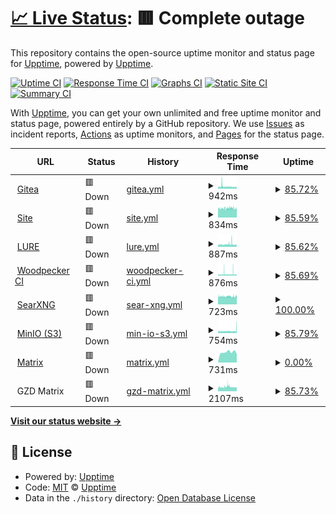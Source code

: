 # [📈 Live Status](https://status.elara.ws): <!--live status--> **🟥 Complete outage**

This repository contains the open-source uptime monitor and status page for [Upptime](https://upptime.js.org), powered by [Upptime](https://github.com/upptime/upptime).

[![Uptime CI](https://github.com/Elara6331/uptime/workflows/Uptime%20CI/badge.svg)](https://github.com/Elara6331/uptime/actions?query=workflow%3A%22Uptime+CI%22)
[![Response Time CI](https://github.com/Elara6331/uptime/workflows/Response%20Time%20CI/badge.svg)](https://github.com/Elara6331/uptime/actions?query=workflow%3A%22Response+Time+CI%22)
[![Graphs CI](https://github.com/Elara6331/uptime/workflows/Graphs%20CI/badge.svg)](https://github.com/Elara6331/uptime/actions?query=workflow%3A%22Graphs+CI%22)
[![Static Site CI](https://github.com/Elara6331/uptime/workflows/Static%20Site%20CI/badge.svg)](https://github.com/Elara6331/uptime/actions?query=workflow%3A%22Static+Site+CI%22)
[![Summary CI](https://github.com/Elara6331/uptime/workflows/Summary%20CI/badge.svg)](https://github.com/Elara6331/uptime/actions?query=workflow%3A%22Summary+CI%22)

With [Upptime](https://upptime.js.org), you can get your own unlimited and free uptime monitor and status page, powered entirely by a GitHub repository. We use [Issues](https://github.com/upptime/upptime/issues) as incident reports, [Actions](https://github.com/Elara6331/uptime/actions) as uptime monitors, and [Pages](https://status.elara.ws) for the status page.

<!--start: status pages-->
<!-- This summary is generated by Upptime (https://github.com/upptime/upptime) -->
<!-- Do not edit this manually, your changes will be overwritten -->
<!-- prettier-ignore -->
| URL | Status | History | Response Time | Uptime |
| --- | ------ | ------- | ------------- | ------ |
| <img alt="" src="https://icons.duckduckgo.com/ip3/gitea.elara.ws.ico" height="13"> [Gitea](https://gitea.elara.ws) | 🟥 Down | [gitea.yml](https://github.com/Elara6331/uptime/commits/HEAD/history/gitea.yml) | <details><summary><img alt="Response time graph" src="./graphs/gitea/response-time-week.png" height="20"> 942ms</summary><br><a href="https://status.elara.ws/history/gitea"><img alt="Response time 1037" src="https://img.shields.io/endpoint?url=https%3A%2F%2Fraw.githubusercontent.com%2FElara6331%2Fuptime%2FHEAD%2Fapi%2Fgitea%2Fresponse-time.json"></a><br><a href="https://status.elara.ws/history/gitea"><img alt="24-hour response time 808" src="https://img.shields.io/endpoint?url=https%3A%2F%2Fraw.githubusercontent.com%2FElara6331%2Fuptime%2FHEAD%2Fapi%2Fgitea%2Fresponse-time-day.json"></a><br><a href="https://status.elara.ws/history/gitea"><img alt="7-day response time 942" src="https://img.shields.io/endpoint?url=https%3A%2F%2Fraw.githubusercontent.com%2FElara6331%2Fuptime%2FHEAD%2Fapi%2Fgitea%2Fresponse-time-week.json"></a><br><a href="https://status.elara.ws/history/gitea"><img alt="30-day response time 917" src="https://img.shields.io/endpoint?url=https%3A%2F%2Fraw.githubusercontent.com%2FElara6331%2Fuptime%2FHEAD%2Fapi%2Fgitea%2Fresponse-time-month.json"></a><br><a href="https://status.elara.ws/history/gitea"><img alt="1-year response time 1070" src="https://img.shields.io/endpoint?url=https%3A%2F%2Fraw.githubusercontent.com%2FElara6331%2Fuptime%2FHEAD%2Fapi%2Fgitea%2Fresponse-time-year.json"></a></details> | <details><summary><a href="https://status.elara.ws/history/gitea">85.72%</a></summary><a href="https://status.elara.ws/history/gitea"><img alt="All-time uptime 99.75%" src="https://img.shields.io/endpoint?url=https%3A%2F%2Fraw.githubusercontent.com%2FElara6331%2Fuptime%2FHEAD%2Fapi%2Fgitea%2Fuptime.json"></a><br><a href="https://status.elara.ws/history/gitea"><img alt="24-hour uptime 77.10%" src="https://img.shields.io/endpoint?url=https%3A%2F%2Fraw.githubusercontent.com%2FElara6331%2Fuptime%2FHEAD%2Fapi%2Fgitea%2Fuptime-day.json"></a><br><a href="https://status.elara.ws/history/gitea"><img alt="7-day uptime 85.72%" src="https://img.shields.io/endpoint?url=https%3A%2F%2Fraw.githubusercontent.com%2FElara6331%2Fuptime%2FHEAD%2Fapi%2Fgitea%2Fuptime-week.json"></a><br><a href="https://status.elara.ws/history/gitea"><img alt="30-day uptime 94.75%" src="https://img.shields.io/endpoint?url=https%3A%2F%2Fraw.githubusercontent.com%2FElara6331%2Fuptime%2FHEAD%2Fapi%2Fgitea%2Fuptime-month.json"></a><br><a href="https://status.elara.ws/history/gitea"><img alt="1-year uptime 99.56%" src="https://img.shields.io/endpoint?url=https%3A%2F%2Fraw.githubusercontent.com%2FElara6331%2Fuptime%2FHEAD%2Fapi%2Fgitea%2Fuptime-year.json"></a></details>
| <img alt="" src="https://icons.duckduckgo.com/ip3/www.elara.ws.ico" height="13"> [Site](https://www.elara.ws) | 🟥 Down | [site.yml](https://github.com/Elara6331/uptime/commits/HEAD/history/site.yml) | <details><summary><img alt="Response time graph" src="./graphs/site/response-time-week.png" height="20"> 834ms</summary><br><a href="https://status.elara.ws/history/site"><img alt="Response time 823" src="https://img.shields.io/endpoint?url=https%3A%2F%2Fraw.githubusercontent.com%2FElara6331%2Fuptime%2FHEAD%2Fapi%2Fsite%2Fresponse-time.json"></a><br><a href="https://status.elara.ws/history/site"><img alt="24-hour response time 820" src="https://img.shields.io/endpoint?url=https%3A%2F%2Fraw.githubusercontent.com%2FElara6331%2Fuptime%2FHEAD%2Fapi%2Fsite%2Fresponse-time-day.json"></a><br><a href="https://status.elara.ws/history/site"><img alt="7-day response time 834" src="https://img.shields.io/endpoint?url=https%3A%2F%2Fraw.githubusercontent.com%2FElara6331%2Fuptime%2FHEAD%2Fapi%2Fsite%2Fresponse-time-week.json"></a><br><a href="https://status.elara.ws/history/site"><img alt="30-day response time 847" src="https://img.shields.io/endpoint?url=https%3A%2F%2Fraw.githubusercontent.com%2FElara6331%2Fuptime%2FHEAD%2Fapi%2Fsite%2Fresponse-time-month.json"></a><br><a href="https://status.elara.ws/history/site"><img alt="1-year response time 841" src="https://img.shields.io/endpoint?url=https%3A%2F%2Fraw.githubusercontent.com%2FElara6331%2Fuptime%2FHEAD%2Fapi%2Fsite%2Fresponse-time-year.json"></a></details> | <details><summary><a href="https://status.elara.ws/history/site">85.59%</a></summary><a href="https://status.elara.ws/history/site"><img alt="All-time uptime 99.75%" src="https://img.shields.io/endpoint?url=https%3A%2F%2Fraw.githubusercontent.com%2FElara6331%2Fuptime%2FHEAD%2Fapi%2Fsite%2Fuptime.json"></a><br><a href="https://status.elara.ws/history/site"><img alt="24-hour uptime 77.08%" src="https://img.shields.io/endpoint?url=https%3A%2F%2Fraw.githubusercontent.com%2FElara6331%2Fuptime%2FHEAD%2Fapi%2Fsite%2Fuptime-day.json"></a><br><a href="https://status.elara.ws/history/site"><img alt="7-day uptime 85.59%" src="https://img.shields.io/endpoint?url=https%3A%2F%2Fraw.githubusercontent.com%2FElara6331%2Fuptime%2FHEAD%2Fapi%2Fsite%2Fuptime-week.json"></a><br><a href="https://status.elara.ws/history/site"><img alt="30-day uptime 94.71%" src="https://img.shields.io/endpoint?url=https%3A%2F%2Fraw.githubusercontent.com%2FElara6331%2Fuptime%2FHEAD%2Fapi%2Fsite%2Fuptime-month.json"></a><br><a href="https://status.elara.ws/history/site"><img alt="1-year uptime 99.55%" src="https://img.shields.io/endpoint?url=https%3A%2F%2Fraw.githubusercontent.com%2FElara6331%2Fuptime%2FHEAD%2Fapi%2Fsite%2Fuptime-year.json"></a></details>
| <img alt="" src="https://icons.duckduckgo.com/ip3/lure.sh.ico" height="13"> [LURE](https://lure.sh) | 🟥 Down | [lure.yml](https://github.com/Elara6331/uptime/commits/HEAD/history/lure.yml) | <details><summary><img alt="Response time graph" src="./graphs/lure/response-time-week.png" height="20"> 887ms</summary><br><a href="https://status.elara.ws/history/lure"><img alt="Response time 885" src="https://img.shields.io/endpoint?url=https%3A%2F%2Fraw.githubusercontent.com%2FElara6331%2Fuptime%2FHEAD%2Fapi%2Flure%2Fresponse-time.json"></a><br><a href="https://status.elara.ws/history/lure"><img alt="24-hour response time 779" src="https://img.shields.io/endpoint?url=https%3A%2F%2Fraw.githubusercontent.com%2FElara6331%2Fuptime%2FHEAD%2Fapi%2Flure%2Fresponse-time-day.json"></a><br><a href="https://status.elara.ws/history/lure"><img alt="7-day response time 887" src="https://img.shields.io/endpoint?url=https%3A%2F%2Fraw.githubusercontent.com%2FElara6331%2Fuptime%2FHEAD%2Fapi%2Flure%2Fresponse-time-week.json"></a><br><a href="https://status.elara.ws/history/lure"><img alt="30-day response time 930" src="https://img.shields.io/endpoint?url=https%3A%2F%2Fraw.githubusercontent.com%2FElara6331%2Fuptime%2FHEAD%2Fapi%2Flure%2Fresponse-time-month.json"></a><br><a href="https://status.elara.ws/history/lure"><img alt="1-year response time 859" src="https://img.shields.io/endpoint?url=https%3A%2F%2Fraw.githubusercontent.com%2FElara6331%2Fuptime%2FHEAD%2Fapi%2Flure%2Fresponse-time-year.json"></a></details> | <details><summary><a href="https://status.elara.ws/history/lure">85.62%</a></summary><a href="https://status.elara.ws/history/lure"><img alt="All-time uptime 99.74%" src="https://img.shields.io/endpoint?url=https%3A%2F%2Fraw.githubusercontent.com%2FElara6331%2Fuptime%2FHEAD%2Fapi%2Flure%2Fuptime.json"></a><br><a href="https://status.elara.ws/history/lure"><img alt="24-hour uptime 77.06%" src="https://img.shields.io/endpoint?url=https%3A%2F%2Fraw.githubusercontent.com%2FElara6331%2Fuptime%2FHEAD%2Fapi%2Flure%2Fuptime-day.json"></a><br><a href="https://status.elara.ws/history/lure"><img alt="7-day uptime 85.62%" src="https://img.shields.io/endpoint?url=https%3A%2F%2Fraw.githubusercontent.com%2FElara6331%2Fuptime%2FHEAD%2Fapi%2Flure%2Fuptime-week.json"></a><br><a href="https://status.elara.ws/history/lure"><img alt="30-day uptime 94.62%" src="https://img.shields.io/endpoint?url=https%3A%2F%2Fraw.githubusercontent.com%2FElara6331%2Fuptime%2FHEAD%2Fapi%2Flure%2Fuptime-month.json"></a><br><a href="https://status.elara.ws/history/lure"><img alt="1-year uptime 99.55%" src="https://img.shields.io/endpoint?url=https%3A%2F%2Fraw.githubusercontent.com%2FElara6331%2Fuptime%2FHEAD%2Fapi%2Flure%2Fuptime-year.json"></a></details>
| <img alt="" src="https://icons.duckduckgo.com/ip3/ci.elara.ws.ico" height="13"> [Woodpecker CI](https://ci.elara.ws) | 🟥 Down | [woodpecker-ci.yml](https://github.com/Elara6331/uptime/commits/HEAD/history/woodpecker-ci.yml) | <details><summary><img alt="Response time graph" src="./graphs/woodpecker-ci/response-time-week.png" height="20"> 876ms</summary><br><a href="https://status.elara.ws/history/woodpecker-ci"><img alt="Response time 720" src="https://img.shields.io/endpoint?url=https%3A%2F%2Fraw.githubusercontent.com%2FElara6331%2Fuptime%2FHEAD%2Fapi%2Fwoodpecker-ci%2Fresponse-time.json"></a><br><a href="https://status.elara.ws/history/woodpecker-ci"><img alt="24-hour response time 728" src="https://img.shields.io/endpoint?url=https%3A%2F%2Fraw.githubusercontent.com%2FElara6331%2Fuptime%2FHEAD%2Fapi%2Fwoodpecker-ci%2Fresponse-time-day.json"></a><br><a href="https://status.elara.ws/history/woodpecker-ci"><img alt="7-day response time 876" src="https://img.shields.io/endpoint?url=https%3A%2F%2Fraw.githubusercontent.com%2FElara6331%2Fuptime%2FHEAD%2Fapi%2Fwoodpecker-ci%2Fresponse-time-week.json"></a><br><a href="https://status.elara.ws/history/woodpecker-ci"><img alt="30-day response time 836" src="https://img.shields.io/endpoint?url=https%3A%2F%2Fraw.githubusercontent.com%2FElara6331%2Fuptime%2FHEAD%2Fapi%2Fwoodpecker-ci%2Fresponse-time-month.json"></a><br><a href="https://status.elara.ws/history/woodpecker-ci"><img alt="1-year response time 713" src="https://img.shields.io/endpoint?url=https%3A%2F%2Fraw.githubusercontent.com%2FElara6331%2Fuptime%2FHEAD%2Fapi%2Fwoodpecker-ci%2Fresponse-time-year.json"></a></details> | <details><summary><a href="https://status.elara.ws/history/woodpecker-ci">85.69%</a></summary><a href="https://status.elara.ws/history/woodpecker-ci"><img alt="All-time uptime 99.75%" src="https://img.shields.io/endpoint?url=https%3A%2F%2Fraw.githubusercontent.com%2FElara6331%2Fuptime%2FHEAD%2Fapi%2Fwoodpecker-ci%2Fuptime.json"></a><br><a href="https://status.elara.ws/history/woodpecker-ci"><img alt="24-hour uptime 77.04%" src="https://img.shields.io/endpoint?url=https%3A%2F%2Fraw.githubusercontent.com%2FElara6331%2Fuptime%2FHEAD%2Fapi%2Fwoodpecker-ci%2Fuptime-day.json"></a><br><a href="https://status.elara.ws/history/woodpecker-ci"><img alt="7-day uptime 85.69%" src="https://img.shields.io/endpoint?url=https%3A%2F%2Fraw.githubusercontent.com%2FElara6331%2Fuptime%2FHEAD%2Fapi%2Fwoodpecker-ci%2Fuptime-week.json"></a><br><a href="https://status.elara.ws/history/woodpecker-ci"><img alt="30-day uptime 94.73%" src="https://img.shields.io/endpoint?url=https%3A%2F%2Fraw.githubusercontent.com%2FElara6331%2Fuptime%2FHEAD%2Fapi%2Fwoodpecker-ci%2Fuptime-month.json"></a><br><a href="https://status.elara.ws/history/woodpecker-ci"><img alt="1-year uptime 99.55%" src="https://img.shields.io/endpoint?url=https%3A%2F%2Fraw.githubusercontent.com%2FElara6331%2Fuptime%2FHEAD%2Fapi%2Fwoodpecker-ci%2Fuptime-year.json"></a></details>
| <img alt="" src="https://icons.duckduckgo.com/ip3/search.elara.ws.ico" height="13"> [SearXNG](https://search.elara.ws) | 🟥 Down | [sear-xng.yml](https://github.com/Elara6331/uptime/commits/HEAD/history/sear-xng.yml) | <details><summary><img alt="Response time graph" src="./graphs/sear-xng/response-time-week.png" height="20"> 723ms</summary><br><a href="https://status.elara.ws/history/sear-xng"><img alt="Response time 726" src="https://img.shields.io/endpoint?url=https%3A%2F%2Fraw.githubusercontent.com%2FElara6331%2Fuptime%2FHEAD%2Fapi%2Fsear-xng%2Fresponse-time.json"></a><br><a href="https://status.elara.ws/history/sear-xng"><img alt="24-hour response time 725" src="https://img.shields.io/endpoint?url=https%3A%2F%2Fraw.githubusercontent.com%2FElara6331%2Fuptime%2FHEAD%2Fapi%2Fsear-xng%2Fresponse-time-day.json"></a><br><a href="https://status.elara.ws/history/sear-xng"><img alt="7-day response time 723" src="https://img.shields.io/endpoint?url=https%3A%2F%2Fraw.githubusercontent.com%2FElara6331%2Fuptime%2FHEAD%2Fapi%2Fsear-xng%2Fresponse-time-week.json"></a><br><a href="https://status.elara.ws/history/sear-xng"><img alt="30-day response time 731" src="https://img.shields.io/endpoint?url=https%3A%2F%2Fraw.githubusercontent.com%2FElara6331%2Fuptime%2FHEAD%2Fapi%2Fsear-xng%2Fresponse-time-month.json"></a><br><a href="https://status.elara.ws/history/sear-xng"><img alt="1-year response time 706" src="https://img.shields.io/endpoint?url=https%3A%2F%2Fraw.githubusercontent.com%2FElara6331%2Fuptime%2FHEAD%2Fapi%2Fsear-xng%2Fresponse-time-year.json"></a></details> | <details><summary><a href="https://status.elara.ws/history/sear-xng">100.00%</a></summary><a href="https://status.elara.ws/history/sear-xng"><img alt="All-time uptime 100.00%" src="https://img.shields.io/endpoint?url=https%3A%2F%2Fraw.githubusercontent.com%2FElara6331%2Fuptime%2FHEAD%2Fapi%2Fsear-xng%2Fuptime.json"></a><br><a href="https://status.elara.ws/history/sear-xng"><img alt="24-hour uptime 100.00%" src="https://img.shields.io/endpoint?url=https%3A%2F%2Fraw.githubusercontent.com%2FElara6331%2Fuptime%2FHEAD%2Fapi%2Fsear-xng%2Fuptime-day.json"></a><br><a href="https://status.elara.ws/history/sear-xng"><img alt="7-day uptime 100.00%" src="https://img.shields.io/endpoint?url=https%3A%2F%2Fraw.githubusercontent.com%2FElara6331%2Fuptime%2FHEAD%2Fapi%2Fsear-xng%2Fuptime-week.json"></a><br><a href="https://status.elara.ws/history/sear-xng"><img alt="30-day uptime 100.00%" src="https://img.shields.io/endpoint?url=https%3A%2F%2Fraw.githubusercontent.com%2FElara6331%2Fuptime%2FHEAD%2Fapi%2Fsear-xng%2Fuptime-month.json"></a><br><a href="https://status.elara.ws/history/sear-xng"><img alt="1-year uptime 100.00%" src="https://img.shields.io/endpoint?url=https%3A%2F%2Fraw.githubusercontent.com%2FElara6331%2Fuptime%2FHEAD%2Fapi%2Fsear-xng%2Fuptime-year.json"></a></details>
| <img alt="" src="https://icons.duckduckgo.com/ip3/minio.elara.ws.ico" height="13"> [MinIO (S3)](https://minio.elara.ws) | 🟥 Down | [min-io-s3.yml](https://github.com/Elara6331/uptime/commits/HEAD/history/min-io-s3.yml) | <details><summary><img alt="Response time graph" src="./graphs/min-io-s3/response-time-week.png" height="20"> 754ms</summary><br><a href="https://status.elara.ws/history/min-io-s3"><img alt="Response time 690" src="https://img.shields.io/endpoint?url=https%3A%2F%2Fraw.githubusercontent.com%2FElara6331%2Fuptime%2FHEAD%2Fapi%2Fmin-io-s3%2Fresponse-time.json"></a><br><a href="https://status.elara.ws/history/min-io-s3"><img alt="24-hour response time 943" src="https://img.shields.io/endpoint?url=https%3A%2F%2Fraw.githubusercontent.com%2FElara6331%2Fuptime%2FHEAD%2Fapi%2Fmin-io-s3%2Fresponse-time-day.json"></a><br><a href="https://status.elara.ws/history/min-io-s3"><img alt="7-day response time 754" src="https://img.shields.io/endpoint?url=https%3A%2F%2Fraw.githubusercontent.com%2FElara6331%2Fuptime%2FHEAD%2Fapi%2Fmin-io-s3%2Fresponse-time-week.json"></a><br><a href="https://status.elara.ws/history/min-io-s3"><img alt="30-day response time 752" src="https://img.shields.io/endpoint?url=https%3A%2F%2Fraw.githubusercontent.com%2FElara6331%2Fuptime%2FHEAD%2Fapi%2Fmin-io-s3%2Fresponse-time-month.json"></a><br><a href="https://status.elara.ws/history/min-io-s3"><img alt="1-year response time 703" src="https://img.shields.io/endpoint?url=https%3A%2F%2Fraw.githubusercontent.com%2FElara6331%2Fuptime%2FHEAD%2Fapi%2Fmin-io-s3%2Fresponse-time-year.json"></a></details> | <details><summary><a href="https://status.elara.ws/history/min-io-s3">85.79%</a></summary><a href="https://status.elara.ws/history/min-io-s3"><img alt="All-time uptime 99.75%" src="https://img.shields.io/endpoint?url=https%3A%2F%2Fraw.githubusercontent.com%2FElara6331%2Fuptime%2FHEAD%2Fapi%2Fmin-io-s3%2Fuptime.json"></a><br><a href="https://status.elara.ws/history/min-io-s3"><img alt="24-hour uptime 77.00%" src="https://img.shields.io/endpoint?url=https%3A%2F%2Fraw.githubusercontent.com%2FElara6331%2Fuptime%2FHEAD%2Fapi%2Fmin-io-s3%2Fuptime-day.json"></a><br><a href="https://status.elara.ws/history/min-io-s3"><img alt="7-day uptime 85.79%" src="https://img.shields.io/endpoint?url=https%3A%2F%2Fraw.githubusercontent.com%2FElara6331%2Fuptime%2FHEAD%2Fapi%2Fmin-io-s3%2Fuptime-week.json"></a><br><a href="https://status.elara.ws/history/min-io-s3"><img alt="30-day uptime 94.75%" src="https://img.shields.io/endpoint?url=https%3A%2F%2Fraw.githubusercontent.com%2FElara6331%2Fuptime%2FHEAD%2Fapi%2Fmin-io-s3%2Fuptime-month.json"></a><br><a href="https://status.elara.ws/history/min-io-s3"><img alt="1-year uptime 99.55%" src="https://img.shields.io/endpoint?url=https%3A%2F%2Fraw.githubusercontent.com%2FElara6331%2Fuptime%2FHEAD%2Fapi%2Fmin-io-s3%2Fuptime-year.json"></a></details>
| <img alt="" src="https://icons.duckduckgo.com/ip3/matrix.arsenm.dev.ico" height="13"> [Matrix](https://matrix.arsenm.dev) | 🟥 Down | [matrix.yml](https://github.com/Elara6331/uptime/commits/HEAD/history/matrix.yml) | <details><summary><img alt="Response time graph" src="./graphs/matrix/response-time-week.png" height="20"> 731ms</summary><br><a href="https://status.elara.ws/history/matrix"><img alt="Response time 575" src="https://img.shields.io/endpoint?url=https%3A%2F%2Fraw.githubusercontent.com%2FElara6331%2Fuptime%2FHEAD%2Fapi%2Fmatrix%2Fresponse-time.json"></a><br><a href="https://status.elara.ws/history/matrix"><img alt="24-hour response time 617" src="https://img.shields.io/endpoint?url=https%3A%2F%2Fraw.githubusercontent.com%2FElara6331%2Fuptime%2FHEAD%2Fapi%2Fmatrix%2Fresponse-time-day.json"></a><br><a href="https://status.elara.ws/history/matrix"><img alt="7-day response time 731" src="https://img.shields.io/endpoint?url=https%3A%2F%2Fraw.githubusercontent.com%2FElara6331%2Fuptime%2FHEAD%2Fapi%2Fmatrix%2Fresponse-time-week.json"></a><br><a href="https://status.elara.ws/history/matrix"><img alt="30-day response time 734" src="https://img.shields.io/endpoint?url=https%3A%2F%2Fraw.githubusercontent.com%2FElara6331%2Fuptime%2FHEAD%2Fapi%2Fmatrix%2Fresponse-time-month.json"></a><br><a href="https://status.elara.ws/history/matrix"><img alt="1-year response time 540" src="https://img.shields.io/endpoint?url=https%3A%2F%2Fraw.githubusercontent.com%2FElara6331%2Fuptime%2FHEAD%2Fapi%2Fmatrix%2Fresponse-time-year.json"></a></details> | <details><summary><a href="https://status.elara.ws/history/matrix">0.00%</a></summary><a href="https://status.elara.ws/history/matrix"><img alt="All-time uptime 78.83%" src="https://img.shields.io/endpoint?url=https%3A%2F%2Fraw.githubusercontent.com%2FElara6331%2Fuptime%2FHEAD%2Fapi%2Fmatrix%2Fuptime.json"></a><br><a href="https://status.elara.ws/history/matrix"><img alt="24-hour uptime 0.00%" src="https://img.shields.io/endpoint?url=https%3A%2F%2Fraw.githubusercontent.com%2FElara6331%2Fuptime%2FHEAD%2Fapi%2Fmatrix%2Fuptime-day.json"></a><br><a href="https://status.elara.ws/history/matrix"><img alt="7-day uptime 0.00%" src="https://img.shields.io/endpoint?url=https%3A%2F%2Fraw.githubusercontent.com%2FElara6331%2Fuptime%2FHEAD%2Fapi%2Fmatrix%2Fuptime-week.json"></a><br><a href="https://status.elara.ws/history/matrix"><img alt="30-day uptime 0.00%" src="https://img.shields.io/endpoint?url=https%3A%2F%2Fraw.githubusercontent.com%2FElara6331%2Fuptime%2FHEAD%2Fapi%2Fmatrix%2Fuptime-month.json"></a><br><a href="https://status.elara.ws/history/matrix"><img alt="1-year uptime 63.02%" src="https://img.shields.io/endpoint?url=https%3A%2F%2Fraw.githubusercontent.com%2FElara6331%2Fuptime%2FHEAD%2Fapi%2Fmatrix%2Fuptime-year.json"></a></details>
| <img alt="" src="https://icons.duckduckgo.com/ip3/null.ico" height="13"> GZD Matrix | 🟥 Down | [gzd-matrix.yml](https://github.com/Elara6331/uptime/commits/HEAD/history/gzd-matrix.yml) | <details><summary><img alt="Response time graph" src="./graphs/gzd-matrix/response-time-week.png" height="20"> 2107ms</summary><br><a href="https://status.elara.ws/history/gzd-matrix"><img alt="Response time 2405" src="https://img.shields.io/endpoint?url=https%3A%2F%2Fraw.githubusercontent.com%2FElara6331%2Fuptime%2FHEAD%2Fapi%2Fgzd-matrix%2Fresponse-time.json"></a><br><a href="https://status.elara.ws/history/gzd-matrix"><img alt="24-hour response time 1999" src="https://img.shields.io/endpoint?url=https%3A%2F%2Fraw.githubusercontent.com%2FElara6331%2Fuptime%2FHEAD%2Fapi%2Fgzd-matrix%2Fresponse-time-day.json"></a><br><a href="https://status.elara.ws/history/gzd-matrix"><img alt="7-day response time 2107" src="https://img.shields.io/endpoint?url=https%3A%2F%2Fraw.githubusercontent.com%2FElara6331%2Fuptime%2FHEAD%2Fapi%2Fgzd-matrix%2Fresponse-time-week.json"></a><br><a href="https://status.elara.ws/history/gzd-matrix"><img alt="30-day response time 2787" src="https://img.shields.io/endpoint?url=https%3A%2F%2Fraw.githubusercontent.com%2FElara6331%2Fuptime%2FHEAD%2Fapi%2Fgzd-matrix%2Fresponse-time-month.json"></a><br><a href="https://status.elara.ws/history/gzd-matrix"><img alt="1-year response time 2465" src="https://img.shields.io/endpoint?url=https%3A%2F%2Fraw.githubusercontent.com%2FElara6331%2Fuptime%2FHEAD%2Fapi%2Fgzd-matrix%2Fresponse-time-year.json"></a></details> | <details><summary><a href="https://status.elara.ws/history/gzd-matrix">85.73%</a></summary><a href="https://status.elara.ws/history/gzd-matrix"><img alt="All-time uptime 99.79%" src="https://img.shields.io/endpoint?url=https%3A%2F%2Fraw.githubusercontent.com%2FElara6331%2Fuptime%2FHEAD%2Fapi%2Fgzd-matrix%2Fuptime.json"></a><br><a href="https://status.elara.ws/history/gzd-matrix"><img alt="24-hour uptime 76.46%" src="https://img.shields.io/endpoint?url=https%3A%2F%2Fraw.githubusercontent.com%2FElara6331%2Fuptime%2FHEAD%2Fapi%2Fgzd-matrix%2Fuptime-day.json"></a><br><a href="https://status.elara.ws/history/gzd-matrix"><img alt="7-day uptime 85.73%" src="https://img.shields.io/endpoint?url=https%3A%2F%2Fraw.githubusercontent.com%2FElara6331%2Fuptime%2FHEAD%2Fapi%2Fgzd-matrix%2Fuptime-week.json"></a><br><a href="https://status.elara.ws/history/gzd-matrix"><img alt="30-day uptime 95.65%" src="https://img.shields.io/endpoint?url=https%3A%2F%2Fraw.githubusercontent.com%2FElara6331%2Fuptime%2FHEAD%2Fapi%2Fgzd-matrix%2Fuptime-month.json"></a><br><a href="https://status.elara.ws/history/gzd-matrix"><img alt="1-year uptime 99.64%" src="https://img.shields.io/endpoint?url=https%3A%2F%2Fraw.githubusercontent.com%2FElara6331%2Fuptime%2FHEAD%2Fapi%2Fgzd-matrix%2Fuptime-year.json"></a></details>

<!--end: status pages-->

[**Visit our status website →**](https://status.elara.ws)

## 📄 License

- Powered by: [Upptime](https://github.com/upptime/upptime)
- Code: [MIT](./LICENSE) © [Upptime](https://upptime.js.org)
- Data in the `./history` directory: [Open Database License](https://opendatacommons.org/licenses/odbl/1-0/)
